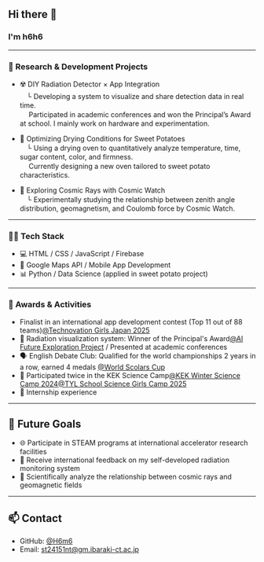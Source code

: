 ## Hi there 👋
### I'm h6h6

---
### 🔬 Research & Development Projects

- ☢️ DIY Radiation Detector × App Integration  
　└ Developing a system to visualize and share detection data in real time.  
　   Participated in academic conferences and won the Principal’s Award at school. I mainly work on hardware and experimentation.

- 🍠 Optimizing Drying Conditions for Sweet Potatoes  
　└ Using a drying oven to quantitatively analyze temperature, time, sugar content, color, and firmness.  
　   Currently designing a new oven tailored to sweet potato characteristics.

- 🌌 Exploring Cosmic Rays with Cosmic Watch  
　└ Experimentally studying the relationship between zenith angle distribution, geomagnetism, and Coulomb force by Cosmic Watch.

---

### 👩‍💻 Tech Stack

- 💻 HTML / CSS / JavaScript / Firebase  
- 📱 Google Maps API / Mobile App Development  
- 📊 Python / Data Science (applied in sweet potato project)  

---

### 🏅 Awards & Activities

- Finalist in an international app development contest (Top 11 out of 88 teams)[@Technovation Girls Japan 2025](https://www.technovation.waffle-waffle.org/)
- 🏫 Radiation visualization system: Winner of the Principal's Award[@AI Future Exploration Project](https://www.ibaraki-ct.ac.jp/info/archives/75609) / Presented at academic conferences  
- 🗣️ English Debate Club: Qualified for the world championships 2 years in a row, earned 4 medals [@World Scolars Cup](https://www.scholarscup.org/)
- 🧪 Participated twice in the KEK Science Camp[@KEK Winter Science Camp 2024](https://www.kek.jp/ja/topics/202501311600wsc)[@TYL School Science Girls Camp 2025](https://www.kek.jp/ja/topics/202505021200rikejo)
- 🤖 Internship experience

---

## 🎯 Future Goals

- 🌐 Participate in STEAM programs at international accelerator research facilities  
- 🌟 Receive international feedback on my self-developed radiation monitoring system  
- 📡 Scientifically analyze the relationship between cosmic rays and geomagnetic fields  

---

## 📫 Contact

- GitHub: [@H6m6](https://github.com/H6m6)  
- Email: st24151nt@gm.ibaraki-ct.ac.jp  
